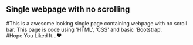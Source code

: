 ## Single webpage with no scrolling
#This is a awesome looking single page containing webpage with no scroll bar. This page is code using 'HTML', 'CSS' and basic 'Bootstrap'. <br/>
#Hope You Liked It...❤️
